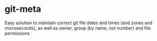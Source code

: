 # git-meta
Easy solution to maintain correct git file dates and times (and zones and microseconds), as well as owner, group (by name, not number) and file permissions
